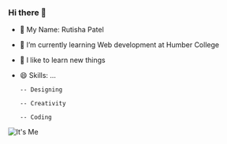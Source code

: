 ### Hi there 👋

- 🔭 My Name: Rutisha Patel
- 🌱 I’m currently learning Web development at Humber College
- 🤔 I like to learn new things
  

- 😄 Skills: ...

      -- Designing

      -- Creativity

      -- Coding
  
![It's Me](profile.png)
